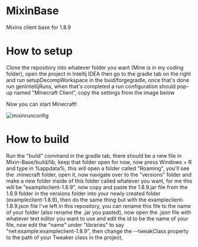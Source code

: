 # MixinBase
Mixins client base for 1.8.9

# How to setup
Clone the repository into whatever folder you want (Mine is in my coding folder), open the project in Intellij IDEA then go to the gradle tab on the right
and run setupDecompWorkspace in the buid/forgegradle, once that's done run genIntellijRuns, when that's completed a run configuration
should pop-up named "Minecraft Client", copy the settings from the image below

Now you can start Minecraft!

![mixinrunconfig](https://github.com/AbyssClient/MixinBase/assets/170053471/d8248117-0cfe-42b2-87b5-3b9c58022c31)

# How to build
Run the "build" command in the gradle tab, there should be a new file in Mixin-Base/build/lib, keep that folder open for now,
now press Windows + R and type in %appdata%, this will open a folder called "Roaming", you'll see the .minecraft folder,
open it, now navigate over to the "versions" folder and make a new folder inside of this folder called whatever you want,
for me this will be "exampleclient-1.8.9", now copy and paste the 1.8.9.jar file from the 1.8.9 folder in the versions folder into
your newly created folder (exampleclient-1.8.9), then do the same thing but with the exampleclient-1.8.9.json file I've left
in this repository, you can rename this file to the name of your folder (also rename the .jar you pasted), now open the .json
file with whatever text editor you want to use and edit the id to be the name of your file, now edit the "name" under "libraries"
to say "net:example:exampleclient-1.8.9", then change the --tweakClass property to the path of your Tweaker class in the project,

